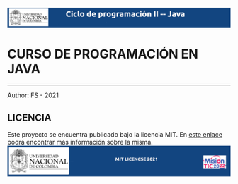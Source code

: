 ![header](doc/header.png)
# CURSO DE PROGRAMACIÓN EN JAVA
---
Author: FS - 2021




## LICENCIA
Este proyecto se encuentra publicado bajo la licencia MIT. En [este enlace](https://opensource.org/licenses/MIT) podrá encontrar más información sobre la misma.
![footer](doc/footer.png)
